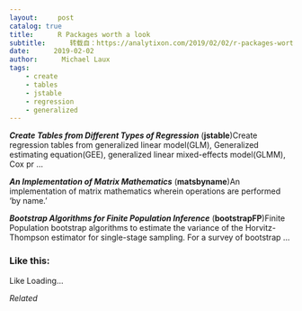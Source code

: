 ```yaml
---
layout:     post
catalog: true
title:      R Packages worth a look
subtitle:      转载自：https://analytixon.com/2019/02/02/r-packages-worth-a-look-1413/
date:      2019-02-02
author:      Michael Laux
tags:
    - create
    - tables
    - jstable
    - regression
    - generalized
---
```


***Create Tables from Different Types of Regression*** (**jstable**)Create regression tables from generalized linear model(GLM), Generalized estimating equation(GEE), generalized linear mixed-effects model(GLMM), Cox pr …

***An Implementation of Matrix Mathematics*** (**matsbyname**)An implementation of matrix mathematics wherein operations are performed ‘by name.’

***Bootstrap Algorithms for Finite Population Inference*** (**bootstrapFP**)Finite Population bootstrap algorithms to estimate the variance of the Horvitz-Thompson estimator for single-stage sampling. For a survey of bootstrap …





### Like this:

Like Loading...


*Related*

